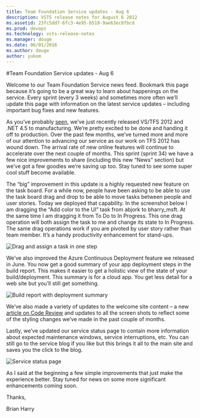 ```yaml
---
title: Team Foundation Service updates - Aug 6
description: VSTS release notes for August 6 2012
ms.assetid: 23fc5dd7-6fc3-4e95-b518-9ae63ec8fbcd
ms.prod: devops
ms.technology: vsts-release-notes
ms.manager: douge
ms.date: 06/01/2016
ms.author: douge
author: yukom
---
```


#Team Foundation Service updates - Aug 6

Welcome to our Team Foundation Service news feed. Bookmark this page because it’s going to be a great way to learn about happenings on the service. Every sprint (every 3 weeks) and sometimes more often we’ll update this page with information on the latest service updates – including important bug fixes and new features.

As you’ve probably [seen](http://blogs.msdn.com/b/jasonz/archive/2012/08/01/final-build-for-vs-2012-availability-and-launch-dates-ahead.aspx), we’ve just recently released VS/TFS 2012 and .NET 4.5 to manufacturing. We’re pretty excited to be done and handing it off to production. Over the past few months, we’ve turned more and more of our attention to advancing our service as our work on TFS 2012 has wound down. The arrival rate of new online features will continue to accelerate over the next couple of months. This sprint (sprint 34) we have a few nice improvements to share (including this new “News” section) but we’ve got a few goodies we’re saving up too. Stay tuned to see some super cool stuff become available.

The “big” improvement in this update is a highly requested new feature on the task board. For a while now, people have been asking to be able to use the task board drag and drop to be able to move tasks between people and user stories. Today we deployed that capability. In the screenshot below I am dragging the “Add color to the UI” task from abjork to bharry_msft. At the same time I am dragging it from To Do to In Progress. This one drag operation will both assign the task to me and change its state to In Progress. The same drag operations work if you are pivoted by user story rather than team member. It’s a handy productivity enhancement for stand-ups.

![Drag and assign a task in one step](_img/8_6_01.png)

We’ve also improved the Azure Continuous Deployment feature we released in June. You now get a good summary of your app deployment steps in the build report. This makes it easier to get a holistic view of the state of your build/deployment. This summary is for a cloud app. You get less detail for a web site but you’ll still get something.

![Build report with deployment summary](_img/8_6_02.png)

We’ve also made a variety of updates to the welcome site content – a new [article on Code Review](/vsts/tfvc/get-code-reviewed-vs?view=vsts) and updates to all the screen shots to reflect some of the styling changes we’ve made in the past couple of months.

Lastly, we’ve updated our service status page to contain more information about expected maintenance windows, service interruptions, etc. You can still go to the service blog if you like but this brings it all to the main site and saves you the click to the blog.

![Service status page](_img/8_6_03.png)

As I said at the beginning a few simple improvements that just make the experience better. Stay tuned for news on some more significant enhancements coming soon.

Thanks,

Brian Harry